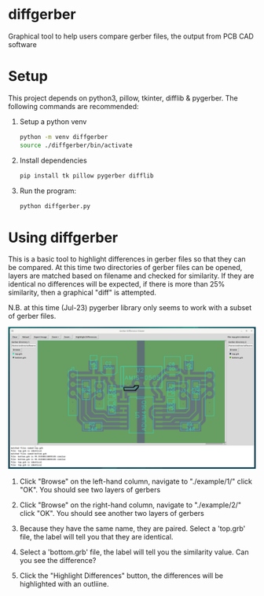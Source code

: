 # diffgerber
Graphical tool to help users compare gerber files, the output from PCB CAD software

# Setup
This project depends on python3, pillow, tkinter, difflib & pygerber.  The following commands are recommended:

1. Setup a python venv
   ```bash
   python -m venv diffgerber
   source ./diffgerber/bin/activate
   ```
2. Install dependencies
   ```bash
   pip install tk pillow pygerber difflib
   ```
4. Run the program:
   ```bash
   python diffgerber.py
   ```

# Using diffgerber
This is a basic tool to highlight differences in gerber files so that they can be compared.  At this time two directories of gerber files can be opened, layers are matched based on filename and checked for similarity.  If they are identical no differences will be expected, if there is more than 25% similarity, then a graphical "diff" is attempted.

N.B. at this time (Jul-23) pygerber library only seems to work with a subset of gerber files.

![Picture of the Gerber Difftool](docs/pics/GerberDifferenceViewer.png?raw=true "diffgerber")

1. Click "Browse" on the left-hand column, navigate to "./example/1/" click "OK".  You should see two layers of gerbers

2. Click "Browse" on the right-hand column, navigate to "./example/2/" click "OK".  You should see another two layers of gerbers

3. Because they have the same name, they are paired.  Select a 'top.grb' file, the label will tell you that they are identical.

4. Select a 'bottom.grb' file, the label will tell you the similarity value.  Can you see the difference?

5. Click the "Highlight Differences" button, the differences will be highlighted with an outliine.
